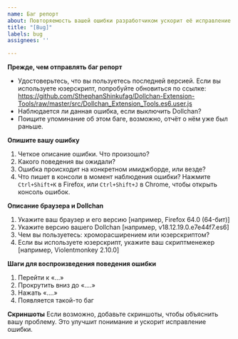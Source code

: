 ```yaml
---
name: Баг репорт
about: Повторяемость вашей ошибки разработчиком ускорит её исправление!
title: "[Bug]"
labels: bug
assignees: ''

---
```

**Прежде, чем отправлять баг репорт**
- Удостоверьтесь, что вы пользуетесь последней версией.
  Если вы используете юзерскрипт, попробуйте обновиться по ссылке:
  https://github.com/SthephanShinkufag/Dollchan-Extension-Tools/raw/master/src/Dollchan_Extension_Tools.es6.user.js
- Наблюдается ли данная ошибка, если выключить Dollchan?
- Поищите упоминание об этом баге, возможно, отчёт о нём уже был раньше.

**Опишите вашу ошибку**
1. Четкое описание ошибки. Что произошло?
2. Какого поведения вы ожидали?
3. Ошибка происходит на конкретном имиджборде, или везде?
4. Что пишет в консоли в момент наблюдения ошибки?
Нажмите `Ctrl+Shift+K` в Firefox, или `Ctrl+Shift+J` в Chrome, чтобы открыть консоль ошибок.

**Описание браузера и Dollchan**
1. Укажите ваш браузер и его версию [например, Firefox 64.0 (64-бит)]
2. Укажите версию вашего Dollchan [например, v18.12.19.0.e7e44f7.es6]
3. Чем вы пользуетесь: хроморасширением или юзерскриптом?
4. Если вы используете юзерскрипт, укажите ваш скриптменежер [например, Violentmonkey 2.10.0]

**Шаги для воспроизведения поведения ошибки**
1. Перейти к «...»
2. Прокрутить вниз до «....»
3. Нажать «....»
4. Появляется такой-то баг

**Скриншоты**
Если возможно, добавьте скриншоты, чтобы объяснить вашу проблему. Это улучшит понимание и ускорит исправление ошибки.
